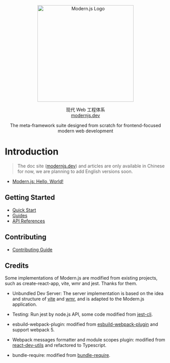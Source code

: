 
<p align="center">
  <a href="https://modernjs.dev" target="blank"><img src="https://lf3-static.bytednsdoc.com/obj/eden-cn/ylaelkeh7nuhfnuhf/modernjs-cover.png" width="300" alt="Modern.js Logo" /></a>
</p>
<p align="center">
现代 Web 工程体系
  <br/>
  <a href="https://modernjs.dev" target="blank">
    modernjs.dev
  </a>
</p>
<p align="center">
  The meta-framework suite designed from scratch for frontend-focused modern web development
</p>

# Introduction

> The doc site ([modernjs.dev](https://modernjs.dev)) and articles are only available in Chinese for now, we are planning to add English versions soon.

- [Modern.js: Hello, World!](https://zhuanlan.zhihu.com/p/426707646)

## Getting Started

- [Quick Start](https://modernjs.dev/docs/start)
- [Guides](https://modernjs.dev/docs/guides)
- [API References](https://modernjs.dev/docs/apis)

## Contributing

- [Contributing Guide](https://github.com/modern-js-dev/modern.js/blob/main/CONTRIBUTING.md)


## Credits

Some implementations of Modern.js are modified from existing projects, such as create-react-app, vite, wmr and jest. Thanks for them.

* Unbundled Dev Server: The server implementation is based on the idea and structure of [vite](https://github.com/vitejs) and [wmr](https://github.com/preactjs/wmr/tree/main/packages/wmr), and is adapted to the Modern.js application.

* Testing: Run jest by node.js API, some code modified from [jest-cli](https://github.com/facebook/jest/blob/fdc74af37235354e077edeeee8aa2d1a4a863032/packages/jest-cli/src/cli/index.ts#L21).

* esbuild-webpack-plugin: modified from [esbuild-webpack-plugin](https://github.com/sorrycc/esbuild-webpack-plugin) and support webpack 5.

* Webpack messages formatter and module scopes plugin: modified from [react-dev-utils](https://github.com/facebook/create-react-app/tree/main/packages/react-dev-utils) and refactored to Typescript.

* bundle-require: modified from [bundle-require](https://github.com/egoist/bundle-require).
